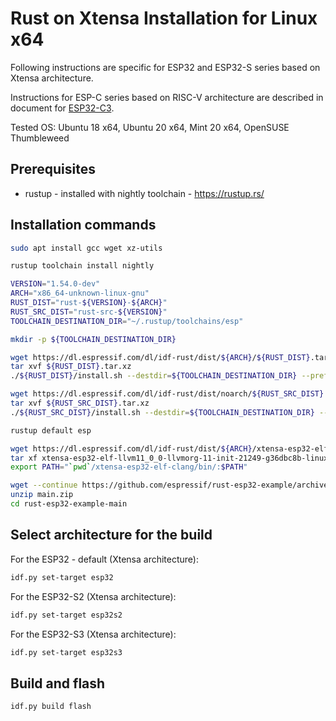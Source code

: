 # Rust on Xtensa Installation for Linux x64

Following instructions are specific for ESP32 and ESP32-S series based on Xtensa architecture.

Instructions for ESP-C series based on RISC-V architecture are described in document for [ESP32-C3](../rust-esp32-example#esp32-c3).

Tested OS: Ubuntu 18 x64, Ubuntu 20 x64, Mint 20 x64, OpenSUSE Thumbleweed

## Prerequisites

- rustup - installed with nightly toolchain - https://rustup.rs/

## Installation commands

```sh
sudo apt install gcc wget xz-utils

rustup toolchain install nightly

VERSION="1.54.0-dev"
ARCH="x86_64-unknown-linux-gnu"
RUST_DIST="rust-${VERSION}-${ARCH}"
RUST_SRC_DIST="rust-src-${VERSION}"
TOOLCHAIN_DESTINATION_DIR="~/.rustup/toolchains/esp"

mkdir -p ${TOOLCHAIN_DESTINATION_DIR}

wget https://dl.espressif.com/dl/idf-rust/dist/${ARCH}/${RUST_DIST}.tar.xz
tar xvf ${RUST_DIST}.tar.xz
./${RUST_DIST}/install.sh --destdir=${TOOLCHAIN_DESTINATION_DIR} --prefix="" --without=rust-docs

wget https://dl.espressif.com/dl/idf-rust/dist/noarch/${RUST_SRC_DIST}.tar.xz
tar xvf ${RUST_SRC_DIST}.tar.xz
./${RUST_SRC_DIST}/install.sh --destdir=${TOOLCHAIN_DESTINATION_DIR} --prefix="" --without=rust-docs

rustup default esp

wget https://dl.espressif.com/dl/idf-rust/dist/${ARCH}/xtensa-esp32-elf-llvm11_0_0-llvmorg-11-init-21249-g36dbc8b-linux-amd64.tar.xz
tar xf xtensa-esp32-elf-llvm11_0_0-llvmorg-11-init-21249-g36dbc8b-linux-amd64.tar.xz
export PATH="`pwd`/xtensa-esp32-elf-clang/bin/:$PATH"

wget --continue https://github.com/espressif/rust-esp32-example/archive/refs/heads/main.zip
unzip main.zip
cd rust-esp32-example-main
```

## Select architecture for the build

For the ESP32 - default (Xtensa architecture):

```sh
idf.py set-target esp32
```

For the ESP32-S2 (Xtensa architecture):

```sh
idf.py set-target esp32s2
```

For the ESP32-S3 (Xtensa architecture):

```sh
idf.py set-target esp32s3
```

## Build and flash

```sh
idf.py build flash
```
